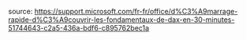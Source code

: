 


source: https://support.microsoft.com/fr-fr/office/d%C3%A9marrage-rapide-d%C3%A9couvrir-les-fondamentaux-de-dax-en-30-minutes-51744643-c2a5-436a-bdf6-c895762bec1a
